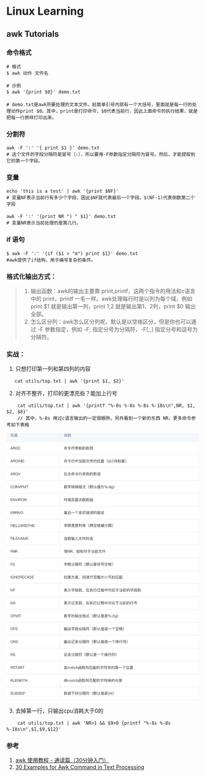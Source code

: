 # Linux Learning

## awk Tutorials
### 命令格式
```shell
# 格式
$ awk 动作 文件名

# 示例
$ awk '{print $0}' demo.txt

# demo.txt是awk所要处理的文本文件。前面单引号内部有一个大括号，里面就是每一行的处理动作print $0。其中，print是打印命令，$0代表当前行，因此上面命令的执行结果，就是把每一行原样打印出来。
```

### 分割符
```shell
awk -F ':' '{ print $1 }' demo.txt
# 这个文件的字段分隔符是冒号（:），所以要用-F参数指定分隔符为冒号。然后，才能提取到它的第一个字段。
```

### 变量
```shell
echo 'this is a test' | awk '{print $NF}'
# 变量NF表示当前行有多少个字段，因此$NF就代表最后一个字段。$(NF-1)代表倒数第二个字段

awk -F ':' '{print NR ") " $1}' demo.txt
# 变量NR表示当前处理的是第几行。
```

### if 语句
```shell
$ awk -F ':' '{if ($1 > "m") print $1}' demo.txt
#awk提供了if结构，用于编写复杂的条件。
```
### 格式化输出方式：
>1. 输出函数：awk的输出主要靠 print,printf，这两个指令的用法和c语言中的 print，printf 一毛一样。awk处理每行时是以列为每个域，例如 print $1 就是输出第一列，print $1,$2 就是输出第1、2列，print $0 输出全部。
>2. 怎么区分列：awk怎么区分列呢，默认是以空格区分，但是你也可以通过 -F 参数指定，例如 -F; 指定分号为分隔符，-F[;,] 指定分号和逗号为分隔符。


### 实战：
1. 只想打印第一列和第四列的内容
```
   cat utils/top.txt | awk '{print $1, $2}' 
```

2. 对齐不整齐，打印的更漂亮些？能加上行号
```
    cat utils/top.txt | awk '{printf "%-8s %-8s %-8s %-18s\n",NR, $1, $2, $8}'
    // 其中，%-8s 用过c语言输出的一定很眼熟，另外看到一个新的东西 NR，更多命令参考如下表格
```
![awk命令](../utils/awk-1.png )

3. 去掉第一行，只输出cpu消耗大于0的
```
    cat utils/top.txt | awk 'NR>1 && $9>0 {printf "%-8s %-8s %-18s\n",$1,$9,$12}'
```

### 参考
1. [awk 使用教程 - 通读篇（30分钟入门）](https://cloud.tencent.com/developer/article/1159061#:~:text=awk%E6%98%AF%E4%B8%80%E7%A7%8D%E7%BC%96%E7%A8%8B,%E6%98%AF%E4%BD%9C%E4%B8%BA%E8%84%9A%E6%9C%AC%E6%9D%A5%E4%BD%BF%E7%94%A8%E3%80%82)
2. [30 Examples for Awk Command in Text Processing](https://likegeeks.com/awk-command/)
